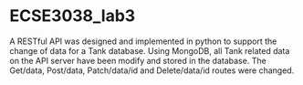 # ECSE3038_lab3
A RESTful API was designed and implemented in python to support the change of data for a Tank database. 
Using MongoDB, all Tank related data on the API server have been modify and stored in the database. 
The Get/data, Post/data, Patch/data/id and Delete/data/id routes were changed. 
